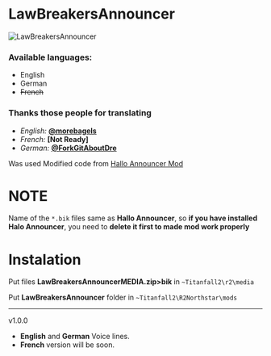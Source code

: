 # LawBreakersAnnouncer

![LawBreakersAnnouncer](https://user-images.githubusercontent.com/37307454/160692167-410213de-9276-4294-bfdb-d2cd052bbb37.png)

### Available languages:
- English
- German
- ~~French~~
### Thanks those people for translating
- *English:* **[@morebagels](https://github.com/morebagels)**
- *French:* **[Not Ready]**
- *German:* **[@ForkGitAboutDre](https://github.com/ForkGitAboutDre)**


Was used Modified code from [Hallo Announcer Mod](https://captaindiqhedd.gitbook.io/caps-titanfall-2-mods/mods/announcers/halo-announcer/halo-announcer-install)

# NOTE
Name of the `*.bik` files same as **Hallo Announcer**, so **if you have installed Halo Announcer**, you need to **delete it first to made mod work properly**
# Instalation

Put files **LawBreakersAnnouncerMEDIA.zip>bik** in `~Titanfall2\r2\media`

Put  **LawBreakersAnnouncer** folder in `~Titanfall2\R2Northstar\mods`

-----------------------------------------------------------------------------------------
v1.0.0
- **English** and **German** Voice lines.
- **French** version will be soon.
